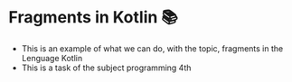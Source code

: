 # Fragments in Kotlin 📚

- This is an example of what we can do, with the topic, fragments in the Lenguage Kotlin
- This is a task of the subject programming 4th

